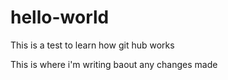 # hello-world
This is a test to learn how git hub works 

This is where i'm writing baout any changes made
